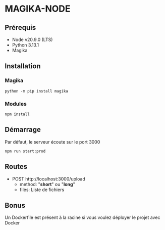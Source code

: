 # MAGIKA-NODE

## Prérequis
- Node v20.9.0 (LTS)
- Python 3.13.1
- Magika

## Installation

### Magika
```
python -m pip install magika
```

### Modules
```
npm install
```

## Démarrage
Par défaut, le serveur écoute sur le port 3000
```
npm run start:prod
```

## Routes
* POST http://localhost:3000/upload
  * method: "**short**" ou "**long**"
  * files: Liste de fichiers

## Bonus
Un Dockerfile est présent à la racine si vous voulez déployer le projet avec Docker